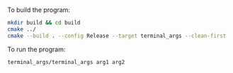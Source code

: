 #

To build the program:

```bash
mkdir build && cd build
cmake ../
cmake --build . --config Release --target terminal_args --clean-first
```

To run the program:

```bash
terminal_args/terminal_args arg1 arg2
```
